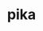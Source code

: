 ---
title: "pika"
layout: cache
categories: [package, develop-2024-03-17]
meta: {"versions": ["0.23.0"], "compilers": ["gcc@=11.4.0"], "oss": ["ubuntu22.04"], "platforms": ["linux"], "targets": ["neoverse_v1", "neoverse_v2", "x86_64_v3"], "stacks": ["e4s", "e4s-neoverse-v2", "e4s-neoverse_v1", "root"], "num_specs": 3, "num_specs_by_stack": {"root": 3, "e4s-neoverse_v1": 1, "e4s-neoverse-v2": 1, "e4s": 1}}
spec_details: [{"hash": "nkjloma6sn262xfjqgghia3vfulvyq4z", "compiler": "gcc@=11.4.0", "versions": ["0.23.0"], "os": "ubuntu22.04", "platform": "linux", "target": "neoverse_v1", "variants": ["~apex", "build_system=cmake", "build_type=Release", "~cuda", "cxxstd=17", "~examples", "generator=ninja", "~generic_coroutines", "~ipo", "malloc=mimalloc", "+mpi", "~rocm", "~sanitizers", "~stdexec", "~tracy"], "stacks": ["root", "e4s-neoverse_v1"], "size": "-", "tarball": "https://binaries.spack.io/releases/develop-2024-03-17/build_cache/linux-ubuntu22.04-neoverse_v1/gcc-11.4.0/pika-0.23.0/linux-ubuntu22.04-neoverse_v1-gcc-11.4.0-pika-0.23.0-nkjloma6sn262xfjqgghia3vfulvyq4z.spack"}, {"hash": "ufpxzdw4ublvon3ffdku736kmdlafarx", "compiler": "gcc@=11.4.0", "versions": ["0.23.0"], "os": "ubuntu22.04", "platform": "linux", "target": "neoverse_v2", "variants": ["~apex", "build_system=cmake", "build_type=Release", "~cuda", "cxxstd=17", "~examples", "generator=ninja", "~generic_coroutines", "~ipo", "malloc=mimalloc", "+mpi", "~rocm", "~sanitizers", "~stdexec", "~tracy"], "stacks": ["root", "e4s-neoverse-v2"], "size": "-", "tarball": "https://binaries.spack.io/releases/develop-2024-03-17/build_cache/linux-ubuntu22.04-neoverse_v2/gcc-11.4.0/pika-0.23.0/linux-ubuntu22.04-neoverse_v2-gcc-11.4.0-pika-0.23.0-ufpxzdw4ublvon3ffdku736kmdlafarx.spack"}, {"hash": "c7fs362bffu42suyrbq2jmondwzrukva", "compiler": "gcc@=11.4.0", "versions": ["0.23.0"], "os": "ubuntu22.04", "platform": "linux", "target": "x86_64_v3", "variants": ["~apex", "build_system=cmake", "build_type=Release", "~cuda", "cxxstd=17", "~examples", "generator=ninja", "~generic_coroutines", "~ipo", "malloc=mimalloc", "+mpi", "~rocm", "~sanitizers", "~stdexec", "~tracy"], "stacks": ["root", "e4s"], "size": "-", "tarball": "https://binaries.spack.io/releases/develop-2024-03-17/build_cache/linux-ubuntu22.04-x86_64_v3/gcc-11.4.0/pika-0.23.0/linux-ubuntu22.04-x86_64_v3-gcc-11.4.0-pika-0.23.0-c7fs362bffu42suyrbq2jmondwzrukva.spack"}]
---